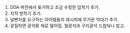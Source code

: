1. DDA 버전에서 돚거하고 조금 수정한 압착기 추가.
2. 자작 방적기 추가.
3. 널빤지를 요구하는 아이템들의 레시피에 무거운 막대기 추가.
4. 광질하면 광석류 재료 떨어짐. 철광석과 구리광석 드랍되니 참고.